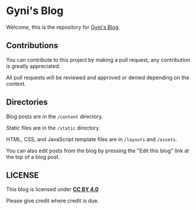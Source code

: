 # Gyni's Blog

Welcome, this is the repository for [Gyni's Blog](https://blog.gyni.net).

## Contributions

You can contribute to this project by making a pull request, any contribution is greatly appreciated.

All pull requests will be reviewed and approved or denied depending on the context.


## Directories

Blog posts are in the `/content` directory.

Static files are in the `/static` directory.

HTML, CSS, and JavaScript template files are in `/layouts` and `/assets`.

You can also edit posts from the blog by pressing the "Edit this blog" link at the top of a blog post.


## LICENSE
This blog is licensed under [**CC BY 4.0**](https://github.com/inGyni/ingyni.github.io/blob/source/LICENSE)

Please give credit where credit is due.
